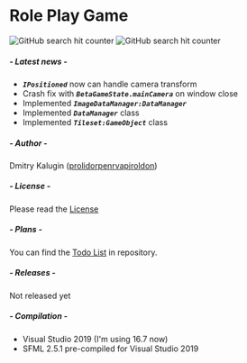 # Role Play Game

 ![GitHub search hit counter](https://img.shields.io/github/search/prolidorpenrvapiroldon/RPGame/class)
 ![GitHub search hit counter](https://img.shields.io/github/search/prolidorpenrvapiroldon/RPGame/interface)
 
##### - Latest news -
   - ***`IPositioned`*** now can handle camera transform
   - Crash fix with ***`BetaGameState.mainCamera`*** on window close
   - Implemented ***`ImageDataManager:DataManager`***
   - Implemented ***`DataManager`*** class
   - Implemented ***`Tileset:GameObject`*** class
 
##### - Author -
 Dmitry Kalugin ([prolidorpenrvapiroldon](https://github.com/prolidorpenrvapiroldon))


##### - License -
 Please read the [License](./LICENSE.md)

##### - Plans -
 You can find the [Todo List](./TODO.md) in repository.
 
##### - Releases -
 Not released yet

##### - Compilation -
 - Visual Studio 2019 (I'm using 16.7 now)
 - SFML 2.5.1 pre-compiled for Visual Studio 2019